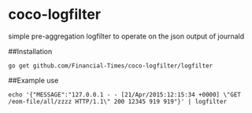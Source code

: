 # coco-logfilter
simple pre-aggregation logfilter to operate on the json output of journald

##Installation
```
go get github.com/Financial-Times/coco-logfilter/logfilter

```

##Example use
```
echo '{"MESSAGE":"127.0.0.1 - - [21/Apr/2015:12:15:34 +0000] \"GET /eom-file/all/zzzz HTTP/1.1\" 200 12345 919 919"}' | logfilter
```
